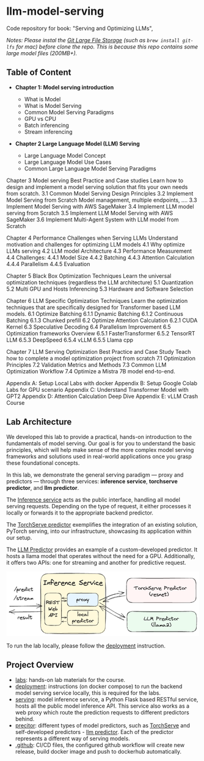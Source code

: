# llm-model-serving
Code repository for book: "Serving and Optimizing LLMs", 


*Notes: Please instal the [Git Large File Storage](https://docs.github.com/en/repositories/working-with-files/managing-large-files/installing-git-large-file-storage) (such as `brew install git-lfs` for mac) before clone the repo. This is because this repo contains some large model files (200MB+).*

## Table of Content

* **Chapter 1: Model serving introduction**
    * What is Model
    * What is Model Serving
    * Common Model Serving Paradigms
    * GPU vs CPU
    * Batch inferencing
    * Stream inferencing

* **Chapter 2 Large Language Model (LLM) Serving**
    * Large Language Model Concept
    * Large Language Model Use Cases
    * Common Large Language Model Serving Paradigms

Chapter 3 Model serving Best Practice and Case studies
Learn how to design and implement a model serving solution that fits your own needs from scratch.
3.1 Common Model Serving Design Principles
3.2 Implement Model Serving from Scratch
Model management, multiple endpoints, ….
3.3 Implement Model Serving with AWS SageMaker
3.4 Implement LLM model serving from Scratch
3.5 Implement LLM Model Serving with AWS SageMaker
3.6 Implement Multi-Agent System with LLM model from Scratch

Chapter 4 Performance Challenges when Serving LLMs 
Understand motivation and challenges for optimizing LLM models 
4.1 Why optimize LLMs serving
4.2 LLM model Architecture
4.3 Performance Measurement
4.4 Challenges:
4.4.1 Model Size
4.4.2 Batching
4.4.3 Attention Calculation
4.4.4 Parallelism
4.4.5 Evaluation

Chapter 5 Black Box Optimization Techniques
Learn the universal optimization techniques (regardless the LLM architecture) 
5.1 Quantization
5.2 Multi GPU and Hosts Inferencing
5.3 Hardware and Software Selection

Chapter 6 LLM Specific Optimization Techniques
Learn the optimization techniques that are specifically designed for Transformer based LLM models.
6.1 Optimize Batching 
6.1.1 Dynamic Batching
6.1.2 Continuous Batching
6.1.3 Chunked prefill
6.2 Optimize Attention Calculation
6.2.1 CUDA Kernel
6.3 Speculative Decoding
6.4 Parallelism Improvement
6.5 Optimization frameworks Overview 
6.5.1 FasterTransformer 
6.5.2 TensorRT LLM
6.5.3 DeepSpeed
6.5.4 vLLM
6.5.5 Llama cpp

Chapter 7 LLM Serving Optimization Best Practice and Case Study
Teach how to complete a model optimization project from scratch
7.1 Optimization Principles
7.2 Validation Metrics and Methods
7.3 Common LLM Optimization Workflow
7.4 Optimize a Mistra 7B model end-to-end.

Appendix A: Setup Local Labs with docker
Appendix B: Setup Google Colab Labs for GPU scenario
Appendix C: Understand Transformer Model with GPT2
Appendix D: Attention Calculation Deep Dive
Appendix E: vLLM Crash Course


## Lab Architecture 
We developed this lab to provide a practical, hands-on introduction to the fundamentals of model serving. Our goal is for you to understand the basic principles, which will help make sense of the more complex model serving frameworks and solutions used in real-world applications once you grasp these foundational concepts.

In this lab, we demonstrate the general serving paradigm — proxy and predictors — through three services: **inference service**, **torchserve predictor**, and **llm predictor**.

The [Inference service](./serving/README.md) acts as the public interface, handling all model serving requests. Depending on the type of request, it either processes it locally or forwards it to the appropriate backend predictor.

The [TorchServe predictor](./predictor/torchserve/README.md) exemplifies the integration of an existing solution, PyTorch serving, into our infrastructure, showcasing its application within our setup.

The [LLM Predictor](./predictor/llm/README.md) provides an example of a custom-developed predictor. It hosts a llama model that operates without the need for a GPU. Additionally, it offers two APIs: one for streaming and another for predictive request.

![service architecture](./labs/architecture.png)

To run the lab locally, please follow the [deployment](./images/README.md) instruction.

## Project Overview
* [labs](./labs/): hands-on lab materials for the course.
* [deployment](./images/README.md): instructions (on docker compose) to run the backend model serving service locally, this is required for the labs. 
* [serving](./serving/README.md): model inference service, a Python Flask based RESTful service, hosts all the public model inference API. This service also works as a web proxy which route the prediction requests to different predictors behind. 
* [precitor](./predictor/): different types of model predictors, such as [TorchServe](./predictor/torchserve/README.md) and self-developed predictors - [llm predictor](./predictor/llm/README.md). Each of the predictor represents a different way of serving models.
* [.github](./.github/BuildInstruction.md): CI/CD files, the configured github workflow will create new release, build docker image and push to dockerhub automatically. 

